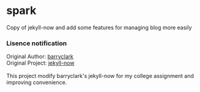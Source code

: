 # spark
Copy of jekyll-now and add some features for managing blog more easily

### Lisence notification
Original Author: [barryclark](https://github.com/barryclark)<br>
Original Project: [jekyll-now](https://github.com/barryclark/jekyll-now)<br>
<br>
This project modify barryclark's jekyll-now for my college assignment and improving convenience.
